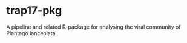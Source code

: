 # trap17-pkg
A pipeline and related R-package for analysing the viral community of Plantago lanceolata
